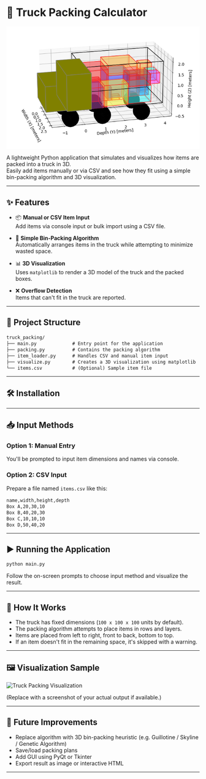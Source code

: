 # 🚛 Truck Packing Calculator

<div style="display: flex;">
  <img src="bin algo.PNG" width="100%">
</div>


A lightweight Python application that simulates and visualizes how items are packed into a truck in 3D.  
Easily add items manually or via CSV and see how they fit using a simple bin-packing algorithm and 3D visualization.

---

## ✨ Features

- 📦 **Manual or CSV Item Input**  
  Add items via console input or bulk import using a CSV file.

- 🧠 **Simple Bin-Packing Algorithm**  
  Automatically arranges items in the truck while attempting to minimize wasted space.

- 📊 **3D Visualization**  
  Uses `matplotlib` to render a 3D model of the truck and the packed boxes.

- ❌ **Overflow Detection**  
  Items that can't fit in the truck are reported.

---

## 📁 Project Structure

```
truck_packing/
├── main.py             # Entry point for the application
├── packing.py          # Contains the packing algorithm
├── item_loader.py      # Handles CSV and manual item input
├── visualize.py        # Creates a 3D visualization using matplotlib
└── items.csv           # (Optional) Sample item file
```

---

## 🛠️ Installation

---

## 📥 Input Methods

### Option 1: Manual Entry  
You'll be prompted to input item dimensions and names via console.

### Option 2: CSV Input  
Prepare a file named `items.csv` like this:

```csv
name,width,height,depth
Box A,20,30,10
Box B,40,20,30
Box C,10,10,10
Box D,50,40,20
```

---

## ▶️ Running the Application

```bash
python main.py
```

Follow the on-screen prompts to choose input method and visualize the result.

---

## 🧠 How It Works

- The truck has fixed dimensions (`100 x 100 x 100` units by default).
- The packing algorithm attempts to place items in rows and layers.
- Items are placed from left to right, front to back, bottom to top.
- If an item doesn't fit in the remaining space, it's skipped with a warning.

---

## 🖼️ Visualization Sample

![Truck Packing Visualization](https://upload.wikimedia.org/wikipedia/commons/thumb/e/e9/3D_Box_Example.png/640px-3D_Box_Example.png)

(Replace with a screenshot of your actual output if available.)

---

## 🚀 Future Improvements

- Replace algorithm with 3D bin-packing heuristic (e.g. Guillotine / Skyline / Genetic Algorithm)
- Save/load packing plans
- Add GUI using PyQt or Tkinter
- Export result as image or interactive HTML

---
